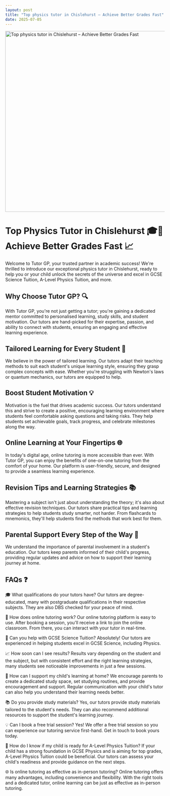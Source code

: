 ```yaml
---
layout: post
title: "Top physics tutor in Chislehurst – Achieve Better Grades Fast"
date: 2025-07-05
---
```


<img src="https://tutorgp.github.io/blogs/images/Master-A-Level-Physics-with-Personalised-Tuition-in-Sidcup.jpg" alt="Top physics tutor in Chislehurst – Achieve Better Grades Fast" width="960" height="570">

# Top Physics Tutor in Chislehurst 🎓🚀 Achieve Better Grades Fast 📈

Welcome to Tutor GP, your trusted partner in academic success! We're thrilled to introduce our exceptional physics tutor in Chislehurst, ready to help you or your child unlock the secrets of the universe and excel in GCSE Science Tuition, A-Level Physics Tuition, and more.

## Why Choose Tutor GP? 🔍

With Tutor GP, you're not just getting a tutor; you're gaining a dedicated mentor committed to personalised learning, study skills, and student motivation. Our tutors are hand-picked for their expertise, passion, and ability to connect with students, ensuring an engaging and effective learning experience.

## Tailored Learning for Every Student 🌟

We believe in the power of tailored learning. Our tutors adapt their teaching methods to suit each student's unique learning style, ensuring they grasp complex concepts with ease. Whether you're struggling with Newton's laws or quantum mechanics, our tutors are equipped to help.

## Boost Student Motivation 💡

Motivation is the fuel that drives academic success. Our tutors understand this and strive to create a positive, encouraging learning environment where students feel comfortable asking questions and taking risks. They help students set achievable goals, track progress, and celebrate milestones along the way.

## Online Learning at Your Fingertips 🌐

In today's digital age, online tutoring is more accessible than ever. With Tutor GP, you can enjoy the benefits of one-on-one tutoring from the comfort of your home. Our platform is user-friendly, secure, and designed to provide a seamless learning experience.

## Revision Tips and Learning Strategies 📚

Mastering a subject isn't just about understanding the theory; it's also about effective revision techniques. Our tutors share practical tips and learning strategies to help students study smarter, not harder. From flashcards to mnemonics, they'll help students find the methods that work best for them.

## Parental Support Every Step of the Way 💪

We understand the importance of parental involvement in a student's education. Our tutors keep parents informed of their child's progress, providing regular updates and advice on how to support their learning journey at home.

## FAQs ❓

🎓 What qualifications do your tutors have?
Our tutors are degree-educated, many with postgraduate qualifications in their respective subjects. They are also DBS checked for your peace of mind.

🚀 How does online tutoring work?
Our online tutoring platform is easy to use. After booking a session, you'll receive a link to join the online classroom. From there, you can interact with your tutor in real-time.

🌟 Can you help with GCSE Science Tuition?
Absolutely! Our tutors are experienced in helping students excel in GCSE Science, including Physics.

📈 How soon can I see results?
Results vary depending on the student and the subject, but with consistent effort and the right learning strategies, many students see noticeable improvements in just a few sessions.

💪 How can I support my child's learning at home?
We encourage parents to create a dedicated study space, set studying routines, and provide encouragement and support. Regular communication with your child's tutor can also help you understand their learning needs better.

📚 Do you provide study materials?
Yes, our tutors provide study materials tailored to the student's needs. They can also recommend additional resources to support the student's learning journey.

💡 Can I book a free trial session?
Yes! We offer a free trial session so you can experience our tutoring service first-hand. Get in touch to book yours today.

💪 How do I know if my child is ready for A-Level Physics Tuition?
If your child has a strong foundation in GCSE Physics and is aiming for top grades, A-Level Physics Tuition could be beneficial. Our tutors can assess your child's readiness and provide guidance on the next steps.

🌐 Is online tutoring as effective as in-person tutoring?
Online tutoring offers many advantages, including convenience and flexibility. With the right tools and a dedicated tutor, online learning can be just as effective as in-person tutoring.
